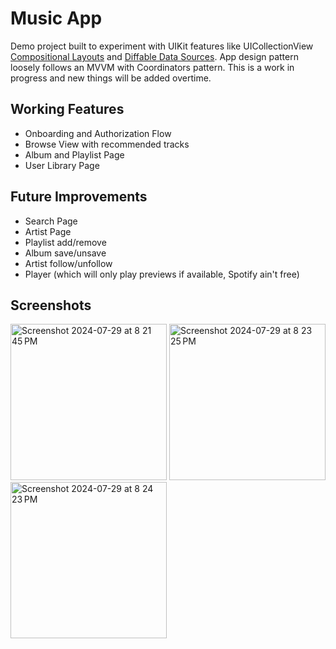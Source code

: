# Music App

Demo project built to experiment with UIKit features like UICollectionView [Compositional Layouts](https://developer.apple.com/documentation/uikit/uicollectionviewcompositionallayout) and 
[Diffable Data Sources](https://developer.apple.com/documentation/uikit/uicollectionviewdiffabledatasource). App design pattern loosely follows an MVVM with Coordinators pattern.
This is a work in progress and new things will be added overtime.

## Working Features
- Onboarding and Authorization Flow
- Browse View with recommended tracks
- Album and Playlist Page
- User Library Page

## Future Improvements
- Search Page
- Artist Page
- Playlist add/remove
- Album save/unsave 
- Artist follow/unfollow 
- Player (which will only play previews if available, Spotify ain't free)

## Screenshots

<img width="250" alt="Screenshot 2024-07-29 at 8 21 45 PM" src="https://github.com/user-attachments/assets/b62d7ffe-1708-4546-82f6-32898ea13f60">

<img width="250" alt="Screenshot 2024-07-29 at 8 23 25 PM" src="https://github.com/user-attachments/assets/f072a1fa-b3ae-4c60-bff2-1ad526051053">

<img width="250" alt="Screenshot 2024-07-29 at 8 24 23 PM" src="https://github.com/user-attachments/assets/cbf5a95b-f4f2-469f-b183-5379ca7690ed">


